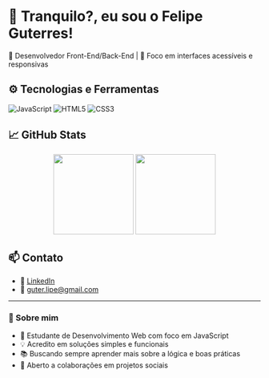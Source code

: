 # 👋 Tranquilo?, eu sou o Felipe Guterres!

🎯 Desenvolvedor Front-End/Back-End | 🎨 Foco em interfaces acessíveis e responsivas

## ⚙️ Tecnologias e Ferramentas
![JavaScript](https://img.shields.io/badge/-JavaScript-000?&logo=JavaScript)
![HTML5](https://img.shields.io/badge/-HTML5-000?&logo=HTML5)
![CSS3](https://img.shields.io/badge/-CSS3-000?&logo=CSS3)

## 📈 GitHub Stats
<p align="center">
  <img height="160em" src="https://github-readme-stats.vercel.app/api?username=felipeguterres&show_icons=true&theme=radical"/>
  <img height="160em" src="https://github-readme-stats.vercel.app/api/top-langs/?username=felipeguterres&layout=compact&theme=radical"/>
</p>

## 📫 Contato
- 💼 [LinkedIn](www.linkedin.com/in/felipe-guterres-453235327)
- 📧 guter.lipe@gmail.com
---

### 📜 Sobre mim
- 🚀 Estudante de Desenvolvimento Web com foco em JavaScript
- 💡 Acredito em soluções simples e funcionais
- 📚 Buscando sempre aprender mais sobre a lógica e boas práticas
- 🤝 Aberto a colaborações em projetos sociais

